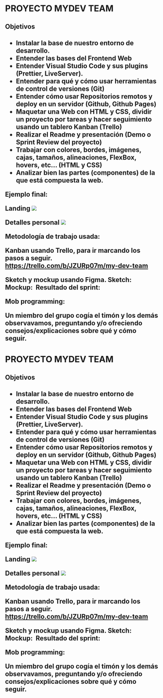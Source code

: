 <h1>PROYECTO MYDEV TEAM</h1>

<h2>Objetivos<h2/>  
<ul>
<li>Instalar la base de nuestro entorno de desarrollo.  </li>
<li>Entender las bases del Frontend Web  </li>
<li>Entender Visual Studio Code y sus plugins (Prettier, LiveServer).  </li>
<li>Entender para qué y cómo usar herramientas de control de versiones (Git)  </li>
<li>Entender cómo usar Repositorios remotos y deploy en un servidor (Github, Github Pages)  </li>
<li>Maquetar una Web con HTML y CSS, dividir un proyecto por tareas y hacer seguimiento usando un tablero Kanban (Trello)  </li>
<li>Realizar el Readme y presentación (Demo o Sprint Review del proyecto)  </li>
<li>Trabajar con colores, bordes, imágenes, cajas, tamaños, alineaciones, FlexBox, hovers, etc… (HTML y CSS)  </li>
<li>Analizar bien las partes (componentes) de la que está compuesta la web.  </li>
</ul>

Ejemplo final:

Landing
<img src="https://aspiring-gaura-1f9.notion.site/image/https%3A%2F%2Fs3-us-west-2.amazonaws.com%2Fsecure.notion-static.com%2F6f3959c4-0bd5-4375-bf7b-5578c3a664e3%2FDesktop_-_1_(1).png?table=block&id=48d0898d-1e62-4820-9caa-565fc2335b19&spaceId=c326e8f3-8d9e-4edc-aede-878e6ca6fca3&width=2000&userId=&cache=v2" />

Detalles personal
<img src="https://aspiring-gaura-1f9.notion.site/image/https%3A%2F%2Fs3-us-west-2.amazonaws.com%2Fsecure.notion-static.com%2F57f4f738-1704-4f98-b1af-25388bd571d7%2FDesktop_-_2.png?table=block&id=5aa74dae-2944-4fee-92af-1a56b2e62711&spaceId=c326e8f3-8d9e-4edc-aede-878e6ca6fca3&width=2000&userId=&cache=v2"/>

Metodología de trabajo usada:

Kanban usando Trello, para ir marcando los pasos a seguir.
https://trello.com/b/JZURp07m/my-dev-team

Sketch y mockup usando Figma.
Sketch:
<img src=""/>
Mockup:
<img src=""/>
Resultado del sprint:
<img src=""/>

Mob programming:

Un miembro del grupo cogía el timón y los demás observavamos, preguntando y/o ofreciendo consejos/explicaciones sobre qué y cómo seguir.

<h1>PROYECTO MYDEV TEAM</h1>

<h2>Objetivos<h2/>  
<ul>
<li>Instalar la base de nuestro entorno de desarrollo.  </li>
<li>Entender las bases del Frontend Web  </li>
<li>Entender Visual Studio Code y sus plugins (Prettier, LiveServer).  </li>
<li>Entender para qué y cómo usar herramientas de control de versiones (Git)  </li>
<li>Entender cómo usar Repositorios remotos y deploy en un servidor (Github, Github Pages)  </li>
<li>Maquetar una Web con HTML y CSS, dividir un proyecto por tareas y hacer seguimiento usando un tablero Kanban (Trello)  </li>
<li>Realizar el Readme y presentación (Demo o Sprint Review del proyecto)  </li>
<li>Trabajar con colores, bordes, imágenes, cajas, tamaños, alineaciones, FlexBox, hovers, etc… (HTML y CSS)  </li>
<li>Analizar bien las partes (componentes) de la que está compuesta la web.  </li>
</ul>

Ejemplo final:

Landing
<img src="https://aspiring-gaura-1f9.notion.site/image/https%3A%2F%2Fs3-us-west-2.amazonaws.com%2Fsecure.notion-static.com%2F6f3959c4-0bd5-4375-bf7b-5578c3a664e3%2FDesktop_-_1_(1).png?table=block&id=48d0898d-1e62-4820-9caa-565fc2335b19&spaceId=c326e8f3-8d9e-4edc-aede-878e6ca6fca3&width=2000&userId=&cache=v2" />

Detalles personal
<img src="https://aspiring-gaura-1f9.notion.site/image/https%3A%2F%2Fs3-us-west-2.amazonaws.com%2Fsecure.notion-static.com%2F57f4f738-1704-4f98-b1af-25388bd571d7%2FDesktop_-_2.png?table=block&id=5aa74dae-2944-4fee-92af-1a56b2e62711&spaceId=c326e8f3-8d9e-4edc-aede-878e6ca6fca3&width=2000&userId=&cache=v2"/>

Metodología de trabajo usada:

Kanban usando Trello, para ir marcando los pasos a seguir.
https://trello.com/b/JZURp07m/my-dev-team

Sketch y mockup usando Figma.
Sketch:
<img src=""/>
Mockup:
<img src=""/>
Resultado del sprint:
<img src=""/>

Mob programming:

Un miembro del grupo cogía el timón y los demás observavamos, preguntando y/o ofreciendo consejos/explicaciones sobre qué y cómo seguir.
